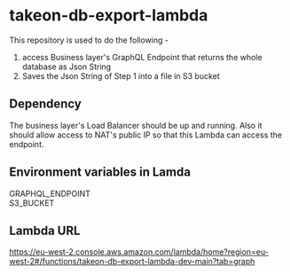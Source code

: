 # takeon-db-export-lambda
This repository is used to do the following -
  1. access Business layer's GraphQL Endpoint that returns the whole database as Json String
  2. Saves the Json String of Step 1 into a file in S3 bucket

## Dependency
The business layer's Load Balancer should be up and running. Also it should allow access to NAT's public IP so that this Lambda can access the endpoint.

## Environment variables in Lamda
  GRAPHQL_ENDPOINT  
  S3_BUCKET

## Lambda URL
  https://eu-west-2.console.aws.amazon.com/lambda/home?region=eu-west-2#/functions/takeon-db-export-lambda-dev-main?tab=graph